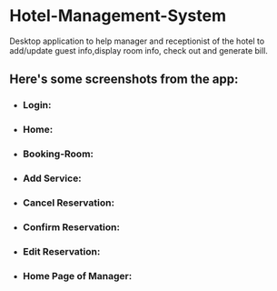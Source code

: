 # Hotel-Management-System
Desktop application to help manager and receptionist of the hotel to add/update guest info,display room info, check out and generate bill.


## Here's some screenshots from the app:

* ### Login:


* ### Home:


* ### Booking-Room:


* ### Add Service:


* ### Cancel Reservation:


* ### Confirm Reservation:


* ### Edit Reservation:

* ### Home Page of Manager:

